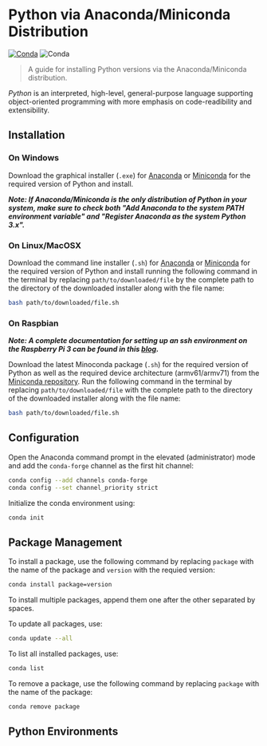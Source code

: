# Python via Anaconda/Miniconda Distribution

[![Conda](https://img.shields.io/conda/v/conda-forge/python?style=flat-square)](https://github.com/python/cpython)
![Conda](https://img.shields.io/conda/dn/conda-forge/python?style=flat-square)

> A guide for installing Python versions via the Anaconda/Miniconda distribution.

*Python* is an interpreted, high-level, general-purpose language supporting object-oriented programming with more emphasis on code-readibility and extensibility.

## Installation

### On Windows

Download the graphical installer (```.exe```) for [Anaconda](https://www.anaconda.com/distribution/#download-section) or [Miniconda](https://docs.conda.io/en/latest/miniconda.html) for the required version of Python and install. 

***Note: If Anaconda/Miniconda is the only distribution of Python in your system, make sure to check both "Add Anaconda to the system PATH environment variable" and "Register Anaconda as the system Python 3.x".***

### On Linux/MacOSX

Download the command line installer (```.sh```) for [Anaconda](https://www.anaconda.com/distribution/#download-section) or [Miniconda](https://docs.conda.io/en/latest/miniconda.html) for the required version of Python and install running the following command in the terminal by replacing ```path/to/downloaded/file``` by the complete path to the directory of the downloaded installer along with the file name:

```bash
bash path/to/downloaded/file.sh
```

### On Raspbian

***Note: A complete documentation for setting up an ssh environment on the Raspberry Pi 3 can be found in this [blog](http://thisdavej.com/beginners-guide-to-installing-node-js-on-a-raspberry-pi).***

Download the latest Minoconda package (```.sh```) for the required version of Python as well as the required device architecture (armv61/armv71) from the [Miniconda repository](https://repo.continuum.io/miniconda/). Run the following command in the terminal by replacing ```path/to/downloaded/file``` with the complete path to the directory of the downloaded installer along with the file name:

```bash
bash path/to/downloaded/file.sh
```

## Configuration

Open the Anaconda command prompt in the elevated (administrator) mode and add the ```conda-forge``` channel as the first hit channel:

```bash
conda config --add channels conda-forge
conda config --set channel_priority strict
```

Initialize the conda environment using:

```bash
conda init
```

## Package Management

To install a package, use the following command by replacing ```package``` with the name of the package and ```version``` with the requied version:

```bash
conda install package=version
```

To install multiple packages, append them one after the other separated by spaces.

To update all packages, use:

```bash
conda update --all
```

To list all installed packages, use:

```bash
conda list
```

To remove a package, use the following command by replacing ```package``` with the name of the package:

```bash
conda remove package
```

## Python Environments

<!-- TODO -->


